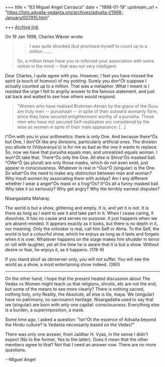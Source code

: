 +++
title = "63 Miguel Angel Carrasco"
date = "1998-01-19"
upstream_url = "https://lists.advaita-vedanta.org/archives/advaita-l/1998-January/007915.html"

+++
[Archive link](https://lists.advaita-vedanta.org/archives/advaita-l/1998-January/007915.html)

On 19 Jan 1998, Charles Wikner wrote:

>   >  I was quite shocked (but promised myself to count up to a million
.......

>So, a million times have you re-inforced your association with some notion
in the mind -- that was not very intelligent.

Dear Charles, I quite agree with you. However, I feel you have missed the
spirit (a touch of humour) of my posting. Surely you don^Òt suppose I
actually counted up to a million. That was a metaphor. What I meant is I
resisted the urge I felt to angrily answer to the famous statement, and
just sat back and waited to see how others would respond.

>"Women who have realised Brahman-Atman by the grace of the Guru are truly
men -- purushaah -- in spite of their outward womanly form, since they have
secured enlightenment worthy of a purusha. Those men who have not secured
Self-realisation are considered by the wise as women in spite of their male
appearance. [...]

I^Òm with you in your arithmetics: there is only One. And because there^Òs
but One, I don^Òt like any divisions, particularly artificial ones. The
division you allude to (Vidyaranya's) is for me as bad as the one it wants
to replace. So, now we have that purusha equals man, and unrealized equals
woman. I won^Òt take that. There^Òs only the One. All else is Shiva^Òs masked
ball. ^ÓWe^Ô (as plural) are only those masks, which do not even exist, just
appear in consciousness. Whatever is real in ^Óus^Ô (singular) is the One. So
what^Òs the need to make any distinction between man and woman? Why insult
women by associating them with avidya? Am I any different whether I wear a
angel^Òs mask or a frog^Òs? It^Òs all a funny masked ball. Why take it so
seriously?  Why get angry?  Why the terribly earnest disputes?

Nisargadatta Maharaj:

The world is but a show, glittering and empty. It is, and yet it is not. It
is there as long as I want to see it and take part in it. When I cease
caring, it dissolves. It has no cause and serves no purpose. It just
happens when we are absent-minded. It appears exactly as it looks, but
there is no depth in it, nor meaning. Only the onlooker is real, call him
Self or Atma. To the Self, the world is but a colourful show, which he
enjoys as long as it lasts and forgets when it is over. Whatever happens on
the stage makes him shudder in terror or roll with laughter, yet all the
time he is aware that it is but a show. Without desire or fear, he enjoys
it, as it happens.  (178-9)

If you stand aloof as obrserver only, you will not suffer. You will see the
world as a show, a most entertaining show indeed.  (380)

----------------------------

On the other hand, I hope that the present heated discussion about The
Vedas vs Women might teach us that religions, shrutis, etc are not the end,
but some of the means to see more clearly?  There is nothing sacred,
nothing holy, only Reality, the Absolute, all else is lila, maya. We
(singular) have no patrimony, no sacrosanct heritage. Nisargadatta used to
say that we (singular) are born with only one capital: consciousness.
Everything else is a burden, a superimposition, a mask.

Some time ago, I asked a question:  "Isn^Òt the essence of Advaita beyond
the Hindu culture? Is Vedanta necessarily based on the Vedas?"

There was only one answer, from Jaldhar H. Vyas, in the sense I didn't
expect (No to the former, Yes to the latter). Does it mean that the other
members agree to that? Not that I need an answer now. There are no more
questions.

--Miguel Angel

